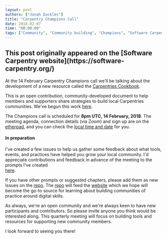 ```yaml
---
layout: post
authors: ["Jonah Duckles"]
title: "Carpentry Champions Call"
date: 2018-02-07
time: "00:00:00"
tags: ["Community", "Community building", "Champions", "Software Carpentry"]
---
```


<h2>This post originally appeared on the [Software Carpentry website](https://software-carpentry.org/)</h2>

At the 14 February Carpentry Champions call we'll be talking about the development of a new resource called 
the [Carpentries Cookbook](https://cookbook.carpentries.org/).

This is an open contribution, community-developed document to help members and supporters share strategies to build local Carpentries communities. 
We've begun this work [here](https://github.com/carpentries/community-cookbook/). 

The Champions call is scheduled for **8pm UTC, 14 February, 2018**. The meeting agenda, connection details (via Zoom) and sign up are on 
the [etherpad](http://pad.software-carpentry.org/champions), and you can check the [local time and date](https://www.timeanddate.com/worldclock/fixedtime.html?msg=Carpentry+Champions+call&iso=20180214T20) for you.

#### In preparation

I've created a few issues to help us gather some feedback about what tools, events, and practices have helped you 
grow your local community. I'd appreciate contributions and feedback in advance of the meeting to the prompts I've created  
[here](https://github.com/carpentries/community-cookbook/issues).

If you have other prompts or suggested chapters, please add them as new Issues on the [repo](https://github.com/carpentries/community-cookbook/).
The [repo](https://github.com/carpentries/community-cookbook/) will 
feed the [website](https://cookbook.carpentries.org) which we hope will become the go-to source for learning about building communities 
of practice around digital skills.

As always, we're an open community and we're always keen to have new participants and contributors. So please invite
anyone you think would be interested along. This quarterly meeting will focus on building tools and resources for 
supporting new community members. 

I look forward to seeing you there!
